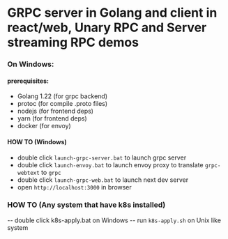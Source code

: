 # GRPC server in Golang and client in react/web, Unary RPC and Server streaming RPC demos


### On Windows:
#### prerequisites:
- Golang 1.22 (for grpc backend)
- protoc      (for compile .proto files)
- nodejs      (for frontend deps)
- yarn        (for frontend deps)
- docker      (for envoy)

#### HOW TO (Windows)
- double click `launch-grpc-server.bat` to launch grpc server
- double click `launch-envoy.bat` to launch envoy proxy to translate `grpc-webtext` to `grpc`
- double click `launch-grpc-web.bat` to launch next dev server
- open `http://localhost:3000` in browser

### HOW TO (Any system that have k8s installed)
-- double click k8s-apply.bat on Windows
-- run `k8s-apply.sh` on Unix like system
